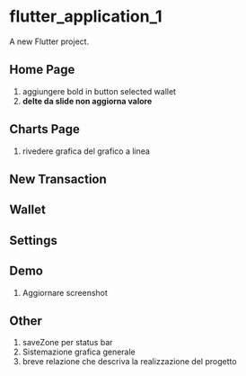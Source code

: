 # flutter_application_1

A new Flutter project.

## Home Page
1. aggiungere bold in button selected wallet
2. **delte da slide non aggiorna valore**
## Charts Page
1. ⁠⁠rivedere grafica del grafico a linea

## New Transaction

## Wallet

## Settings

## Demo
1. Aggiornare screenshot

## Other
1. ⁠saveZone per status bar
3. Sistemazione grafica generale
4. ⁠breve relazione che descriva la realizzazione del progetto